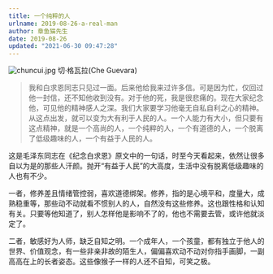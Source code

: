 ```yaml
---
title: 一个纯粹的人
urlname: 2019-08-26-a-real-man
author: 章鱼猫先生
date: 2019-08-26
updated: "2021-06-30 09:47:28"
---
```


![chuncui.jpg](https://shub-1251708715.cos.ap-guangzhou.myqcloud.com/elog-notebook-img/FmuqcJBMECQ1QKbE8_4TjZLqpuo6.jpeg)
切‧格瓦拉(Che Guevara)

> 我和白求恩同志只见过一面。后来他给我来过许多信。可是因为忙，仅回过他一封信，还不知他收到没有。对于他的死，我是很悲痛的。现在大家纪念他，可见他的精神感人之深。我们大家要学习他毫无自私自利之心的精神。从这点出发，就可以变为大有利于人民的人。一个人能力有大小，但只要有这点精神，就是一个高尚的人，一个纯粹的人，一个有道德的人，一个脱离了低级趣味的人，一个有益于人民的人。

这是毛泽东同志在《纪念白求恩》原文中的一句话，时至今天看起来，依然让很多自以为是的那些人汗颜。抛开“有益于人民”的大高度，生活中没有脱离低级趣味的人也有不少。

一者，修养差且情绪管控弱，喜欢道德绑架。修养，指的是心境平和，度量大，成熟稳重等，那些动不动就看不惯别人的人，自然没有这些修养。这也跟性格和认知有关。只要等他知道了，别人怎样他是影响不了的，他也不需要去管，或许他就淡定了。

二者，敏感好为人师，缺乏自知之明。一个成年人，一个孩童，都有独立于他人的世界、价值观念，有一些非亲非故的陌生人，偏偏喜欢动不动对你指手画脚，一副高高在上的长者姿态。这些像猴子一样的人还不自知，可笑之极。
